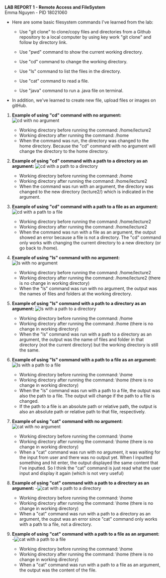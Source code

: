 **LAB REPORT 1 - Remote Access and FileSystem**  
Emma Nguyen - PID 18021060

- Here are some basic filesystem commands I've learned from the lab:
   - Use "git clone" to clone/copy files and directories from a Github repository to a local computer by using key work "git clone" and follow by directory link.

   - Use "pwd" command to show the current working directory.
   - Use "cd" command to change the working directory.
   - Use "ls" command to list the files in the directory.
   - Use "cat" command to read a file.
   - Use "java" command to run a .java file on terminal.
- In addition, we've learned to create new file, upload files or images on gitHub.

1. **Example of using "cd" command with no argument:**
    ![cd with no argument](image-cd1.png)
   - Working directory before running the command: /home/lecture2
   - Working directory after running the command: /home
   - When the command was run, the directory was changed to the home directory. Because the "cd" command with no argument will change the directory to the home directory.
     
2. **Example of using "cd" command with a path to a directory as an argument:**
    ![cd with a path to a directory](image-cd2.png)
   - Working directory before running the command: /home
   - Working directory after running the command: /home/lecture2
   - When the command was run with an argument, the directory was changed to the new directory (lecture2/) which is indicated in the argument.
     
3. **Example of using "cd" command with a path to a file as an argument:**
    ![cd with a path to a file](image-cd3.png)
   - Working directory before running the command: /home/lecture2
   - Working directory after running the command: /home/lecture2
   - When the command was run with a file as an argument, the output showed an error because a file is not a directory. The "cd" command only works with changing the current directory to a new directory (or go back to /home).
     
4. **Example of using "ls" command with no argument:**
   ![ls with no argument](image-ls1.png)
   - Working directory before running the command: /home/lecture2
   - Working directory after running the command: /home/lecture2 (there is no change in working directory)
   - When the "ls" command was run with no argument, the output was the names of files and folders at the working directory.
     
5. **Example of using "ls" command with a path to a directory as an argument:**
   ![ls with a path to a directory](image-ls2.png)
   - Working directory before running the command: /home
   - Working directory after running the command: /home (there is no change in working directory)
   - When the "ls" command was run with a path to a directory as an argument, the output was the name of files and folder in that directory (not the current directory) but the working directory is still the same.

6. **Example of using "ls" command with a path to a file as an argument:**
   ![ls with a path to a file](image-ls3.png)
   - Working directory before running the command: \home
   - Working directory after running the command: \home (there is no change in working directory)
   - When the "ls" command was run with a path to a file, the output was also the path to a file. The output will change if the path to a file is changed.
   - If the path to a file is an absolute path or relative path, the output is also an absolute path or relative path to that file, respectively.

  
7. **Example of using "cat" command with no argument:**
   ![cat with no argument](image-cat1.png)
   - Working directory before running the command: \home
   - Working directory after running the command: \home (there is no change in working directory)
   - When a "cat" command was run with no argument, it was waiting for the input from user and there was no output yet. When I inputted something and hit enter, the output displayed the same content that I've inputted. So I think the "cat" command is just read what the user input and display it again (which is not very useful)
   
8. **Example of using "cat" command with a path to a directory as an argument:**
   -![cat with a path to a directory](image-cat2.png)
   - Working directory before running the command: \home
   - Working directory after running the command: \home (there is no change in working directory)
   - When a "cat" command was run with a path to a directory as an argument, the ouput was an error since "cat" command only works with a path to a file, not a directory.

9. **Example of using "cat" command with a path to a file as an argument:**
   -![cat with a path to a file](image-cat3.png)
   - Working directory before running the command: \home
   - Working directory after running the command: \home (there is no change in working directory)
   - When a "cat" command was run with a path to a file as an argument, the output was the content of the file.

